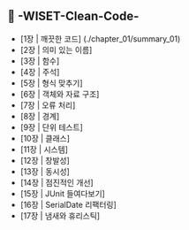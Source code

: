 ## :bookmark_tabs: -WISET-Clean-Code-  

* [1장 | 깨끗한 코드]  (./chapter_01/summary_01)
* [2장 | 의미 있는 이름]  
* [3장 | 함수]
* [4장 | 주석]
* [5장 | 형식 맞추기]
* [6장 | 객체와 자료 구조]
* [7장 | 오류 처리]
* [8장 | 경계]
* [9장 | 단위 테스트]
* [10장 | 클래스]
* [11장 | 시스템]
* [12장 | 창발성]
* [13장 | 동시성]
* [14장 | 점진적인 개선]
* [15장 | JUnit 들여다보기]
* [16장 | SerialDate 리팩터링]
* [17장 | 냄새와 휴리스틱]
